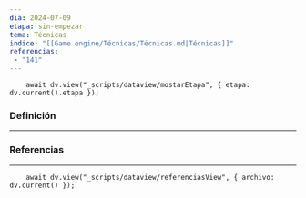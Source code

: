 ```yaml
---
dia: 2024-07-09
etapa: sin-empezar
tema: Técnicas
indice: "[[Game engine/Técnicas/Técnicas.md|Técnicas]]"
referencias: 
 - "141"
---
```

```dataviewjs
	await dv.view("_scripts/dataview/mostarEtapa", { etapa: dv.current().etapa });
```
### Definición
---




### Referencias
---
```dataviewjs
	await dv.view("_scripts/dataview/referenciasView", { archivo: dv.current() });
```